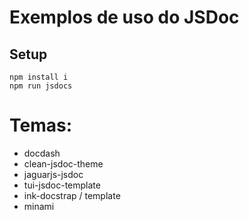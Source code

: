 # Exemplos de uso do JSDoc

## Setup
```
npm install i
npm run jsdocs
```

# Temas:
- docdash
- clean-jsdoc-theme
- jaguarjs-jsdoc
- tui-jsdoc-template
- ink-docstrap / template
- minami
